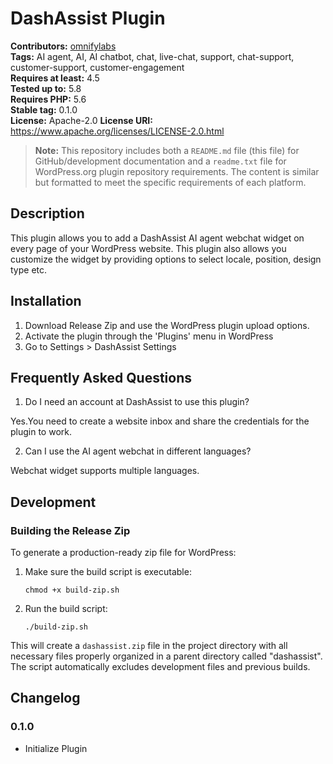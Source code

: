 # DashAssist Plugin #
**Contributors:** [omnifylabs](https://profiles.wordpress.org/omnifylabs/)  
**Tags:** AI agent, AI, AI chatbot, chat, live-chat, support, chat-support, customer-support, customer-engagement  
**Requires at least:** 4.5  
**Tested up to:** 5.8  
**Requires PHP:** 5.6  
**Stable tag:** 0.1.0  
**License:** Apache-2.0
**License URI:** https://www.apache.org/licenses/LICENSE-2.0.html  

> **Note:** This repository includes both a `README.md` file (this file) for GitHub/development documentation and a `readme.txt` file for WordPress.org plugin repository requirements. The content is similar but formatted to meet the specific requirements of each platform.

## Description ##

This plugin allows you to add a DashAssist AI agent webchat widget on every page of your WordPress website. This plugin also allows you customize the widget by providing options to select locale, position, design type etc.

## Installation ##

1. Download Release Zip and use the WordPress plugin upload options.
2. Activate the plugin through the 'Plugins' menu in WordPress
3. Go to Settings > DashAssist Settings

## Frequently Asked Questions ##

1. Do I need an account at DashAssist to use this plugin?

Yes.You need to create a website inbox and share the credentials for the plugin to work.

2. Can I use the AI agent webchat in different languages?

Webchat widget supports multiple languages.

## Development ##

### Building the Release Zip ###

To generate a production-ready zip file for WordPress:

1. Make sure the build script is executable:
   ```
   chmod +x build-zip.sh
   ```

2. Run the build script:
   ```
   ./build-zip.sh
   ```

This will create a `dashassist.zip` file in the project directory with all necessary files properly organized in a parent directory called "dashassist". The script automatically excludes development files and previous builds.

## Changelog ##

### 0.1.0 ###
- Initialize Plugin